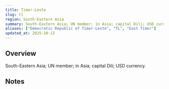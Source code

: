 ```yaml
---
title: Timor-Leste
slug: tl
region: South-Eastern Asia
summary: South-Eastern Asia; UN member; in Asia; capital Dili; USD currency.
aliases: ["Democratic Republic of Timor-Leste", "TL", "East Timor"]
updated_at: 2025-10-13
---
```


## Overview

South-Eastern Asia; UN member; in Asia; capital Dili; USD currency.

## Notes

<!-- Add your first note below -->
